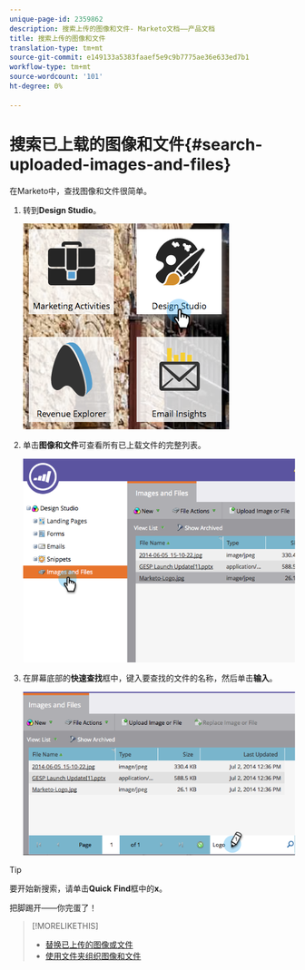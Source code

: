 ```yaml
---
unique-page-id: 2359862
description: 搜索上传的图像和文件- Marketo文档——产品文档
title: 搜索上传的图像和文件
translation-type: tm+mt
source-git-commit: e149133a5383faaef5e9c9b7775ae36e633ed7b1
workflow-type: tm+mt
source-wordcount: '101'
ht-degree: 0%

---
```



# 搜索已上载的图像和文件{#search-uploaded-images-and-files}

在Marketo中，查找图像和文件很简单。

1. 转到&#x200B;**Design Studio**。

   ![](assets/designstudio-1.png)

1. 单击&#x200B;**图像和文件**&#x200B;可查看所有已上载文件的完整列表。

   ![](assets/image2014-9-16-11-3a44-3a4.png)

1. 在屏幕底部的&#x200B;**快速查找**&#x200B;框中，键入要查找的文件的名称，然后单击&#x200B;**输入**。

   ![](assets/image2014-9-16-11-3a46-3a32.png)

>[!TIP]
>
>要开始新搜索，请单击&#x200B;**Quick** **Find**&#x200B;框中的&#x200B;**x**。

把脚踢开——你完蛋了！

>[!MORELIKETHIS]
>
>* [替换已上传的图像或文件](replace-an-uploaded-image-or-file.md)
>* [使用文件夹组织图像和文件](organize-your-images-and-files-using-folders.md)

>




